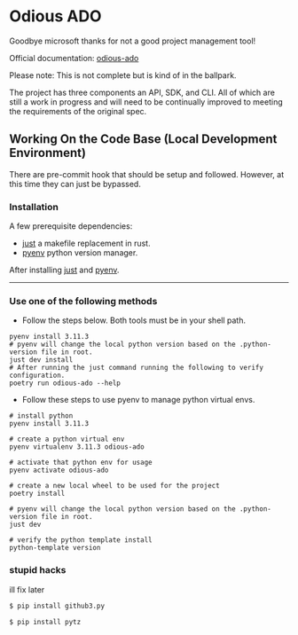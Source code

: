 # Odious ADO

Goodbye microsoft thanks for not a good project management tool!

Official documentation: [odious-ado]()

Please note: This is not complete but is kind of in the ballpark.

<!-- start elevator-pitch -->

The project has three components an API, SDK, and CLI. All of which are still a work in progress and
will need to be continually improved to meeting the requirements of the original spec.

<!-- end elevator-pitch -->

<!-- start quickstart -->

## Working On the Code Base (Local Development Environment)

There are pre-commit hook that should be setup and followed. However, at this time they can just be bypassed.

### Installation

A few prerequisite dependencies:
* [just](https://github.com/casey/just) a makefile replacement in rust.
* [pyenv](https://github.com/pyenv/pyenv#installation) python version manager.

After installing [just](https://github.com/casey/just) and [pyenv](https://github.com/pyenv/pyenv#installation).

---
### Use one of the following methods

* Follow the steps below. Both tools must be in your shell path.

```shell
pyenv install 3.11.3
# pyenv will change the local python version based on the .python-version file in root.
just dev install
# After running the just command running the following to verify configuration.
poetry run odious-ado --help
```

* Follow these steps to use pyenv to manage python virtual envs.

```shell
# install python
pyenv install 3.11.3

# create a python virtual env
pyenv virtualenv 3.11.3 odious-ado

# activate that python env for usage
pyenv activate odious-ado

# create a new local wheel to be used for the project 
poetry install

# pyenv will change the local python version based on the .python-version file in root.
just dev

# verify the python template install
python-template version
``` 
### stupid hacks

ill fix later
```bash 
$ pip install github3.py 
 
$ pip install pytz
```

